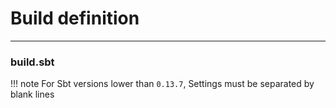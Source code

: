 # Build definition
___

### build.sbt
!!! note
	For Sbt versions lower than `0.13.7`, Settings must be separated by blank lines


